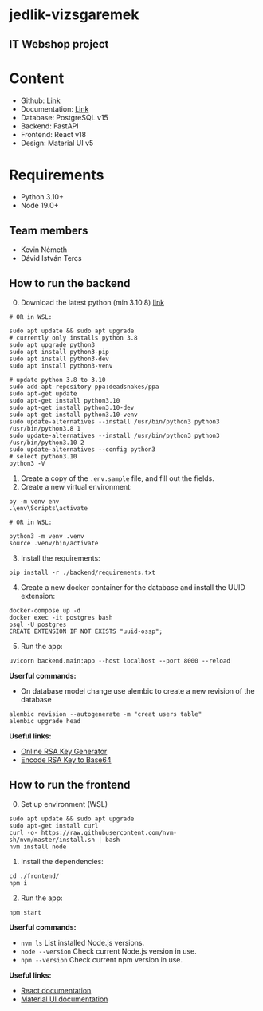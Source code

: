 # jedlik-vizsgaremek

## IT Webshop project

# Content

- Github: [Link](https://github.com/xKeiro/jedlik-vizsgaremek)
- Documentation: [Link](https://docs.google.com/document/d/1Yr7cOVb5YnQZE8FiTCjsjiG3QIeLOKl3hKt94gyOdZ8/edit?usp=sharing)
- Database: PostgreSQL v15
- Backend: FastAPI
- Frontend: React v18
- Design: Material UI v5

# Requirements

- Python 3.10+
- Node 19.0+

## Team members

- Kevin Németh
- Dávid István Tercs

## How to run the backend

0. Download the latest python (min 3.10.8) [link](https://www.python.org/downloads/)

```
# OR in WSL:

sudo apt update && sudo apt upgrade
# currently only installs python 3.8
sudo apt upgrade python3
sudo apt install python3-pip
sudo apt install python3-dev
sudo apt install python3-venv

# update python 3.8 to 3.10
sudo add-apt-repository ppa:deadsnakes/ppa
sudo apt-get update
sudo apt-get install python3.10
sudo apt-get install python3.10-dev
sudo apt-get install python3.10-venv
sudo update-alternatives --install /usr/bin/python3 python3 /usr/bin/python3.8 1
sudo update-alternatives --install /usr/bin/python3 python3 /usr/bin/python3.10 2
sudo update-alternatives --config python3
# select python3.10
python3 -V
```

1. Create a copy of the `.env.sample` file, and fill out the fields.
2. Create a new virtual environment:

```
py -m venv env
.\env\Scripts\activate

# OR in WSL:

python3 -m venv .venv
source .venv/bin/activate
```

3. Install the requirements:

```
pip install -r ./backend/requirements.txt
```

4. Create a new docker container for the database and install the UUID extension:

```
docker-compose up -d
docker exec -it postgres bash
psql -U postgres
CREATE EXTENSION IF NOT EXISTS "uuid-ossp";
```

5. Run the app:

```
uvicorn backend.main:app --host localhost --port 8000 --reload
```

**Userful commands:**

- On database model change use alembic to create a new revision of the database

```
alembic revision --autogenerate -m "creat users table"
alembic upgrade head
```

**Useful links:**

- [Online RSA Key Generator](http://travistidwell.com/jsencrypt/demo/)
- [Encode RSA Key to Base64](https://www.base64encode.org/)

## How to run the frontend

0. Set up environment (WSL)

```
sudo apt update && sudo apt upgrade
sudo apt-get install curl
curl -o- https://raw.githubusercontent.com/nvm-sh/nvm/master/install.sh | bash
nvm install node
```

1. Install the dependencies:

```
cd ./frontend/
npm i
```

2. Run the app:

```
npm start
```

**Userful commands:**

- `nvm ls` List installed Node.js versions.
- `node --version` Check current Node.js version in use.
- `npm --version` Check current npm version in use.

**Useful links:**

- [React documentation](https://reactjs.org/docs/getting-started.html)
- [Material UI documentation](https://mui.com/material-ui/getting-started/overview/)
